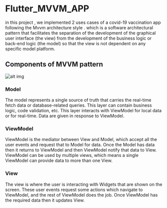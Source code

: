 # Flutter_MVVM_APP

in this project , we implemented 2 uses cases of a covid-19 vaccination app following the Mvvm architecture style . which is a software architectural pattern that facilitates the separation of the development of the graphical user interface (the view) from the development of the business logic or back-end logic (the model) so that the view is not dependent on any specific model platform.



## Components of MVVM pattern
  

  ![alt img](https://www.journaldev.com/wp-content/uploads/2018/04/android-mvvm-pattern.png) 

### Model 
The model represents a single source of truth that carries the real-time fetch data or database-related queries.
This layer can contain business logic, code validation, etc. This layer interacts with ViewModel for local data or for real-time. Data are given in response to ViewModel.
 ###  ViewModel 
ViewModel is the mediator between View and Model, which accept all the user events and request that to Model for data. Once the Model has data then it returns to ViewModel and then ViewModel notify that data to View.
ViewModel can be used by multiple views, which means a single ViewModel can provide data to more than one View.

 ###  View  
The view is where the user is interacting with Widgets that are shown on the screen. These user events request some actions which navigate to ViewModel, and the rest of ViewModel does the job. Once ViewModel has the required data then it updates View.


